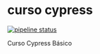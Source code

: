 # curso cypress

[![pipeline status](https://gitlab.com/ermeson_nobrega/curso-cypress/badges/master/pipeline.svg)](https://gitlab.com/ermeson_nobrega/curso-cypress/-/commits/master)

Curso Cypress Básico